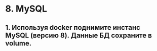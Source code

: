 # 8. MySQL
## 1. Используя docker поднимите инстанс MySQL (версию 8). Данные БД сохраните в volume.
